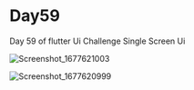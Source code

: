 # Day59

Day 59 of flutter Ui Challenge
Single Screen Ui

![Screenshot_1677621003](https://user-images.githubusercontent.com/66890167/221990632-f5e2c778-bc5b-40fa-9453-4e2cd2858f25.png)

![Screenshot_1677620999](https://user-images.githubusercontent.com/66890167/221990600-659e2849-e355-4b9e-ac49-4e69b3e4ea01.png)
